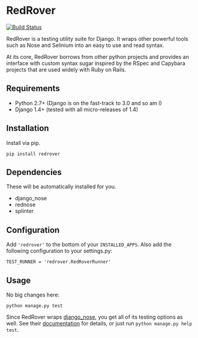 RedRover
========

[![Build Status](https://travis-ci.org/dustinfarris/redrover.png?branch=master)](https://travis-ci.org/dustinfarris/redrover)

RedRover is a testing utility suite for Django.  It wraps other powerful
tools such as Nose and Selinium into an easy to use and read syntax.

At its core, RedRover borrows from other python projects and provides
an interface with custom syntax sugar inspired by the RSpec and Capybara
projects that are used widely with Ruby on Rails.

Requirements
------------
* Python 2.7+ (Django is on the fast-track to 3.0 and so am I)
* Django 1.4+ (tested with all micro-releases of 1.4)

Installation
------------
Install via pip.

    pip install redrover

Dependencies
------------
These will be automatically installed for you.

* django_nose
* rednose
* splinter

Configuration
-------------
Add ``'redrover'`` to the bottom of your ``INSTALLED_APPS``.  Also add
the following configuration to your settings.py:

    TEST_RUNNER = 'redrover.RedRoverRunner'

Usage
-----
No big changes here:

    python manage.py test

Since RedRover wraps [django_nose][1], you get all of its
testing options as well.  See their [documentation][2]  for details,
or just run ``python manage.py help test``.


[1]: https://github.com/nose-devs/nose
[2]: https://nose.readthedocs.org/en/latest/